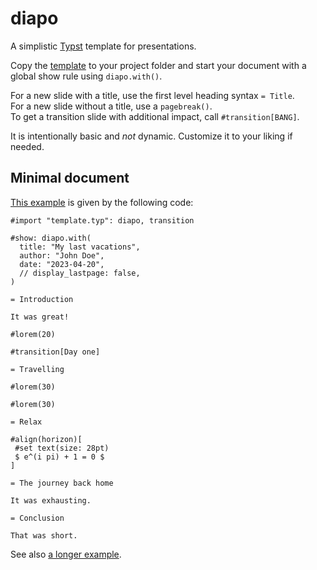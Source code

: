 # diapo

A simplistic [Typst](https://typst.app) template for presentations.

Copy the [template](template.typ) to your project folder and start your document with a global show rule using `diapo.with()`.

For a new slide with a title, use the first level heading syntax `= Title`. \
For a new slide without a title, use a `pagebreak()`. \
To get a transition slide with additional impact, call `#transition[BANG]`.

It is intentionally basic and _not_ dynamic.
Customize it to your liking if needed.

## Minimal document

[This example](example.pdf) is given by the following code:

```typst
#import "template.typ": diapo, transition

#show: diapo.with(
  title: "My last vacations",
  author: "John Doe",
  date: "2023-04-20",
  // display_lastpage: false,
)

= Introduction

It was great!

#lorem(20)

#transition[Day one]

= Travelling

#lorem(30)

#lorem(30)

= Relax

#align(horizon)[
 #set text(size: 28pt)
 $ e^(i pi) + 1 = 0 $
]

= The journey back home

It was exhausting.

= Conclusion

That was short.
```

See also [a longer example](long_example.typ).
